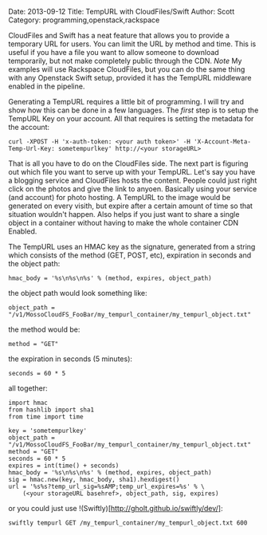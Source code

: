 Date: 2013-09-12
Title: TempURL with CloudFiles/Swift
Author: Scott
Category: programming,openstack,rackspace

CloudFiles and Swift has a neat feature that allows you to provide a temporary URL for users.  You can limit the URL by method and time.  This is useful if you have a file you want to allow someone to download temporarily, but not make completely public through the CDN.  *Note* My examples will use Rackspace CloudFiles, but you can do the same thing with any Openstack Swift setup, provided it has the TempURL middleware enabled in the pipeline.

Generating a TempURL requires a little bit of programming.  I will try and show how this can be done in a few languages.  The *first* step is to setup the TempURL Key on your account.  All that requires is setting the metadata for the account:

    curl -XPOST -H 'x-auth-token: <your auth token>' -H 'X-Account-Meta-Temp-Url-Key: sometempurlkey' http://<your storageURL>

That is all you have to do on the CloudFiles side.  The next part is figuring out which file you want to serve up with your TempURL.  Let's say you have a blogging service and CloudFiles hosts the content.  People could just right click on the photos and give the link to anyoen.  Basically using your service (and account) for photo hosting.  A TempURL to the image would be generated on every visith, but expire after a certain amount of time so that situation wouldn't happen.  Also helps if you just want to share a single object in a container without having to make the whole container CDN Enabled.  

The TempURL uses an HMAC key as the signature, generated from a string which consists of the method (GET, POST, etc), expiration in seconds and the object path:

    hmac_body = '%s\n%s\n%s' % (method, expires, object_path)

the object path would look something like:

    object_path = "/v1/MossoCloudFS_FooBar/my_tempurl_container/my_tempurl_object.txt"

the method would be:

    method = "GET"

the expiration in seconds (5 minutes):

    seconds = 60 * 5 

all together:

    import hmac
    from hashlib import sha1
    from time import time

    key = 'sometempurlkey'
    object_path = "/v1/MossoCloudFS_FooBar/my_tempurl_container/my_tempurl_object.txt"
    method = "GET"
    seconds = 60 * 5 
    expires = int(time() + seconds)
    hmac_body = '%s\n%s\n%s' % (method, expires, object_path)
    sig = hmac.new(key, hmac_body, sha1).hexdigest()
    url = '%s%s?temp_url_sig=%sAMP;temp_url_expires=%s' % \
        (<your storageURL basehref>, object_path, sig, expires)
            
or you could just use !(Swiftly)[http://gholt.github.io/swiftly/dev/]:

    swiftly tempurl GET /my_tempurl_container/my_tempurl_object.txt 600

